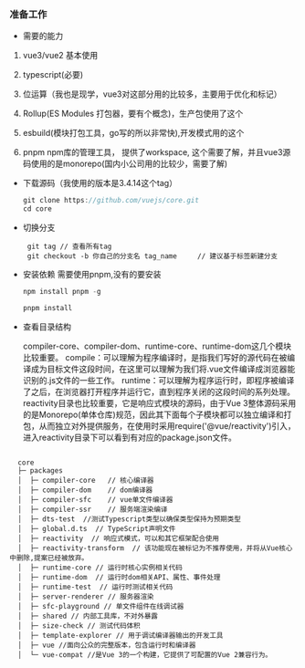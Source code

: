 ### 准备工作

* 需要的能力

1. vue3/vue2 基本使用
2. typescript(必要)
3. 位运算（我也是现学，vue3对这部分用的比较多，主要用于优化和标记）

4. Rollup(ES Modules 打包器，要有个概念)，生产包使用了这个

5. esbuild(模块打包工具，go写的所以非常快),开发模式用的这个
6. pnpm npm库的管理工具， 提供了workspace, 这个需要了解，并且vue3源码使用的是monorepo(国内小公司用的比较少，需要了解)
   
* 下载源码（我使用的版本是3.4.14这个tag）
  
  ```js
  git clone https://github.com/vuejs/core.git
  cd core
  ```

* 切换分支
  
  ```shell
   git tag // 查看所有tag
   git checkout -b 你自己的分支名 tag_name     // 建议基于标签新建分支
  ```

* 安装依赖
  需要使用pnpm,没有的要安装
  
  ```js
  npm install pnpm -g
  
  pnpm install
  ```

* 查看目录结构
  
  compiler-core、compiler-dom、runtime-core、runtime-dom这几个模块比较重要。 compile：可以理解为程序编译时，是指我们写好的源代码在被编译成为目标文件这段时间，在这里可以理解为我们将.vue文件编译成浏览器能识别的.js文件的一些工作。 runtime：可以理解为程序运行时，即程序被编译了之后，在浏览器打开程序并运行它，直到程序关闭的这段时间的系列处理。 reactivity目录也比较重要，它是响应式模块的源码，由于Vue 3整体源码采用的是Monorepo(单体仓库)规范，因此其下面每个子模块都可以独立编译和打包，从而独立对外提供服务，在使用时采用require('@vue/reactivity')引入，进入reactivity目录下可以看到有对应的package.json文件。
  
```shell

  core
  ├─ packages
  │  ├─ compiler-core   // 核心编译器
  │  ├─ compiler-dom    // dom编译器
  │  ├─ compiler-sfc    // vue单文件编译器
  │  ├─ compiler-ssr    // 服务端渲染编译
  │  ├─ dts-test  //测试Typescript类型以确保类型保持为预期类型
  │  ├─ global.d.ts  // TypeScript声明文件
  │  ├─ reactivity  // 响应式模式，可以和其它框架配合使用
  │  ├─ reactivity-transform  // 该功能现在被标记为不推荐使用，并将从Vue核心中删除,提案已经被放弃。
  │  ├─ runtime-core // 运行时核心实例相关代码
  │  ├─ runtime-dom  // 运行时dom相关API、属性、事件处理  
  │  ├─ runtime-test  // 运行时测试相关代码
  │  ├─ server-renderer // 服务器渲染
  │  ├─ sfc-playground // 单文件组件在线调试器
  │  ├─ shared // 内部工具库，不对外暴露
  │  ├─ size-check // 测试代码体积
  │  ├─ template-explorer // 用于调试编译器输出的开发工具
  │  ├─ vue //面向公众的完整版本，包含运行时和编译器
  │  └─ vue-compat //是Vue 3的一个构建，它提供了可配置的Vue 2兼容行为。

```

